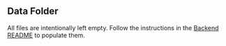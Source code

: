 ## Data Folder

All files are intentionally left empty. Follow the instructions in the [Backend README](../README.md) to populate them.